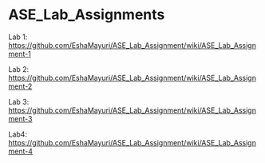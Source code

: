 # ASE_Lab_Assignments
Lab 1: https://github.com/EshaMayuri/ASE_Lab_Assignment/wiki/ASE_Lab_Assignment-1

Lab 2: https://github.com/EshaMayuri/ASE_Lab_Assignment/wiki/ASE_Lab_Assignment-2

Lab 3: https://github.com/EshaMayuri/ASE_Lab_Assignment/wiki/ASE_Lab_Assignment-3

Lab4: https://github.com/EshaMayuri/ASE_Lab_Assignment/wiki/ASE_Lab_Assignment-4
